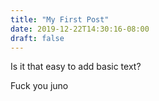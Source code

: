 ```yaml
---
title: "My First Post"
date: 2019-12-22T14:30:16-08:00
draft: false
---
```


Is it that easy to add basic text?

Fuck you juno 